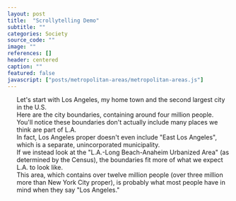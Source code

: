 ```yaml
---
layout: post
title:  "Scrollytelling Demo"
subtitle: ""
categories: Society
source_code: ""
image: ""
references: []
header: centered
caption: ""
featured: false
javascript: ["posts/metropolitan-areas/metropolitan-areas.js"]
---
```


<div id = 'scrolling-vis' class = "columns">
  <div id = 'vis' class = "column">
    <div id = "map"></div>
  </div>
  <div id = 'sections' class = "column is-narrow">
    <section class="step">
      Let's start with Los Angeles, my home town and the second largest city in the U.S.
    </section>
    <section class="step">
      Here are the city boundaries, containing around four million people.
    </section>
    <section class="step">
      You'll notice these boundaries don't actually include many places we think are part of L.A.
    </section>
    <section class="step">
      In fact, Los Angeles proper doesn't even include "East Los Angeles", which is a separate, unincorporated municipality.
    </section>
    <section class="step">
      If we instead look at the "L.A.-Long Beach-Anaheim Urbanized Area" (as determined by the Census), the boundaries fit more of what we expect L.A. to look like.
    </section>
    <section class="step">
      This area, which contains over twelve million people (over three million more than New York City proper), is probably what most people have in mind when they say "Los Angeles."
    </section>
  </div>
</div>
